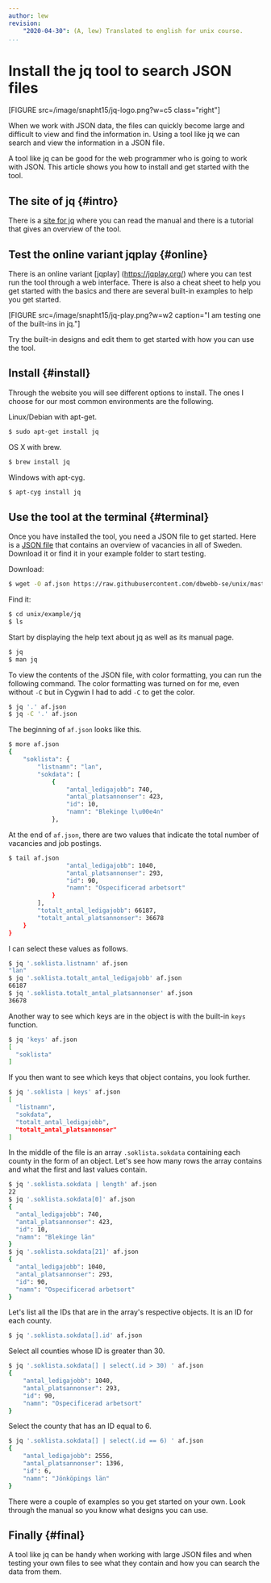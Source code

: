 ```yaml
---
author: lew
revision:
    "2020-04-30": (A, lew) Translated to english for unix course.
...
```

Install the jq tool to search JSON files
==================================

[FIGURE src=/image/snapht15/jq-logo.png?w=c5 class="right"]

When we work with JSON data, the files can quickly become large and difficult to view and find the information in. Using a tool like jq we can search and view the information in a JSON file.

A tool like jq can be good for the web programmer who is going to work with JSON. This article shows you how to install and get started with the tool.

<!--more-->



The site of jq {#intro}
--------------------------------------

There is a [site for jq](https://stedolan.github.io/jq/) where you can read the manual and there is a tutorial that gives an overview of the tool.



Test the online variant jqplay {#online}
--------------------------------------

There is an online variant [jqplay] (https://jqplay.org/) where you can test run the tool through a web interface. There is also a cheat sheet to help you get started with the basics and there are several built-in examples to help you get started.

[FIGURE src=/image/snapht15/jq-play.png?w=w2 caption="I am testing one of the built-ins in jq."]

Try the built-in designs and edit them to get started with how you can use the tool.



Install {#install}
--------------------------------------

Through the website you will see different options to install. The ones I choose for our most common environments are the following.

Linux/Debian with apt-get.

```bash
$ sudo apt-get install jq
```

OS X with brew.

```bash
$ brew install jq
```

Windows with apt-cyg.

```bash
$ apt-cyg install jq
```



Use the tool at the terminal {#terminal}
--------------------------------------

Once you have installed the tool, you need a JSON file to get started. Here is a [JSON file](https://raw.githubusercontent.com/dbwebb-se/unix/master/example/jq/soklista_lan.json) that contains an overview of vacancies in all of Sweden. Download it or find it in your example folder to start testing.

Download:
```bash
$ wget -O af.json https://raw.githubusercontent.com/dbwebb-se/unix/master/example/jq/soklista_lan.json
```

Find it:
```bash
$ cd unix/example/jq
$ ls
```


Start by displaying the help text about jq as well as its manual page.

```bash
$ jq
$ man jq
```

To view the contents of the JSON file, with color formatting, you can run the following command. The color formatting was turned on for me, even without `-C` but in Cygwin I had to add `-C` to get the color.

```bash
$ jq '.' af.json
$ jq -C '.' af.json
```

The beginning of `af.json` looks like this.

```bash
$ more af.json
{
    "soklista": {
        "listnamn": "lan",
        "sokdata": [
            {
                "antal_ledigajobb": 740,
                "antal_platsannonser": 423,
                "id": 10,
                "namn": "Blekinge l\u00e4n"
            },
```

At the end of `af.json`, there are two values ​​that indicate the total number of vacancies and job postings.

```bash
$ tail af.json
                "antal_ledigajobb": 1040,
                "antal_platsannonser": 293,
                "id": 90,
                "namn": "Ospecificerad arbetsort"
            }
        ],
        "totalt_antal_ledigajobb": 66187,
        "totalt_antal_platsannonser": 36678
    }
}
```

I can select these values ​​as follows.

```bash
$ jq '.soklista.listnamn' af.json
"lan"
$ jq '.soklista.totalt_antal_ledigajobb' af.json
66187
$ jq '.soklista.totalt_antal_platsannonser' af.json
36678
```

Another way to see which keys are in the object is with the built-in `keys` function.

```bash
$ jq 'keys' af.json
[
  "soklista"
]
```

If you then want to see which keys that object contains, you look further.

```bash
$ jq '.soklista | keys' af.json
[
  "listnamn",
  "sokdata",
  "totalt_antal_ledigajobb",
  "totalt_antal_platsannonser"
]
```

In the middle of the file is an array `.soklista.sokdata` containing each county in the form of an object. Let's see how many rows the array contains and what the first and last values ​​contain.

```bash
$ jq '.soklista.sokdata | length' af.json
22
$ jq '.soklista.sokdata[0]' af.json
{
  "antal_ledigajobb": 740,
  "antal_platsannonser": 423,
  "id": 10,
  "namn": "Blekinge län"
}
$ jq '.soklista.sokdata[21]' af.json
{
  "antal_ledigajobb": 1040,
  "antal_platsannonser": 293,
  "id": 90,
  "namn": "Ospecificerad arbetsort"
}
```

Let's list all the IDs that are in the array's respective objects. It is an ID for each county.

```bash
$ jq '.soklista.sokdata[].id' af.json
```

Select all counties whose ID is greater than 30.

```bash
$ jq '.soklista.sokdata[] | select(.id > 30) ' af.json
{
    "antal_ledigajobb": 1040,
    "antal_platsannonser": 293,
    "id": 90,
    "namn": "Ospecificerad arbetsort"
}
```

Select the county that has an ID equal to 6.

```bash
$ jq '.soklista.sokdata[] | select(.id == 6) ' af.json
{
    "antal_ledigajobb": 2556,
    "antal_platsannonser": 1396,
    "id": 6,
    "namn": "Jönköpings län"
}
```

There were a couple of examples so you get started on your own. Look through the manual so you know what designs you can use.



Finally {#final}
--------------------------------------

A tool like jq can be handy when working with large JSON files and when testing your own files to see what they contain and how you can search the data from them.
